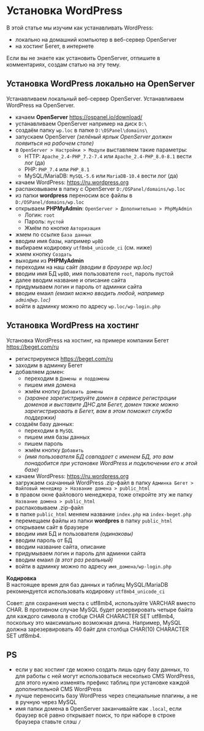 # Установка WordPress
В этой статье мы изучим как устанавливать WordPress:
- локально на домашний компьютер в веб-сервер OpenServer
- на хостинг Бегет, в интернете

Если вы не знаете как установить OpenServer, отпишите в комментариях, создам статью на эту тему.

## Установка WordPress локально на OpenServer
Устанавливаем локальный веб-сервер OpenServer. Устанавливаем WordPress на OpenServer.

- качаем **OpenServer** https://ospanel.io/download/
- устанавливаем OpenServer например на диск `D:\`
- создаём папку `wp.loc` в папке `D:\OSPanel\domains\`
- запускаем OpenServer *(зелёный ярлык OpenServer должен появиться на рабочем столе)*
- в `OpenServer > Настройки > Модули` выставляем такие параметры:
    - HTTP: `Apache_2.4-PHP_7.2-7.4` или `Apache_2.4-PHP_8.0-8.1` вести лог (да)
    - PHP: `PHP_7.4` или `PHP_8.1`
    - MySQL/MariaDB: `MySQL-5.6` или `MariaDB-10.4` вести лог (да)
- качаем WordPress: https://ru.wordpress.org
- распаковываем в папку с OpenServer `D:/OSPanel/domains/wp.loc`
- из папки **wordpress** переносим все файлы в `D:/OSPanel/domains/wp.loc`
- открываем **PHPMyAdmin**: `OpenServer > Дополнительно > PhpMyAdmin`
    - Логин: `root`
    - Пароль: `пустой`
    - Жмём по кнопке `Авторизация`
- жмем по ссылке `База данных`
- вводим имя базы, например `wpBD`
- выбираем кодировку `utf8mb4_unicode_ci` (см. ниже)
- жмем кнопку `Создать`
- выходим из **PHPMyAdmin**
- переходим на наш сайт *(вводим в браузере wp.loc)*
- вводим имя БД `wpBD`, имя пользователя `root`, пароль пустой
- далее вводим название и описание сайта
- придумываем логин и пароль от админки сайта
- вводим емаил *(eмаил можно вводить любой, например `admin@wp.loc`)*
- войти в админку можно по адресу `wp.loc/wp-login.php`

## Установка WordPress на хостинг
Установка WordPress на хостинг, на примере компании Бегет https://beget.com/ru

- регистрируемся https://beget.com/ru
- заходим в админку Бегет
- добавляем домен:
    - переходим в `Домены и поддомены`
    - пишем имя домена
    - жмём кнопку `Добавить домены`
    - *(заранее зарегистрируйте домен в сервисе регистрации доменов и выставите ДНС для Бегет, домен также можно зарегистрировать в Бегет, вам в этом поможет служба поддержки)*
- cоздаём базу данных:
    - переходим в `MySQL`
    - пишем имя базы данных
    - пишем пароль
    - жмём кнопку `Добавить`
    - *(имя пользователя БД совпадает с именем БД, это вам понадобится при установке WordPress и подключении его к этой базе)*
- качаем WordPress: https://ru.wordpress.org
- загружаем скачанный WordPress .zip-файл в папку `Админка Бегет > Файловый менеджер > Название домена > public_html`
- в правом окне файлового менеджера, тоже откройте эту же папку `Название домена > public_html`
- распаковываем .zip-файл
- в папке `public_html` меняем название `index.php` на `index-beget.php`
- перемещаем файлы из папки **wordpres** в папку `public_html`
- открываем сайт в браузере
- вводим имя БД и пользователя *(одинаковы)*
- вводим пароль от БД
- вводим название сайта, описание
- придумываем логин и пароль для админки сайта
- вводим емаил *(в этот раз реальный)*
- войти в админку можно по адресу `имя_домена/wp-login.php`

**Кодировка**  
В настоящее время для баз данных и таблиц MySQL/MariaDB рекомендуется использовать кодировку `utf8mb4_unicode_ci`

Совет: для сохранения места с utf8mb4, используйте VARCHAR вместо CHAR. В противном случае MySQL будет резервировать четыре байта для каждого символа в стобце CHAR CHARACTER SET utf8mb4, поскольку это максимально возможная длина. Например, MySQL должна зарезервировать 40 байт для столбца CHAR(10) CHARACTER SET utf8mb4.

## PS
- если у вас хостинг где можно создать лишь одну базу данных, то для работы с ней могут использоваться несколько CMS WordPress, для этого нужно изменять префикс таблиц при установке каждой дополнительной CMS WordPress
- лучше переносить базу WordPress через специальные плагины, а не в ручную через MySQL
- имя папки домена в OpenServer заканчивайте как `.local`, если браузер всё равно открывает поиск, то при наборе в строке браузера ставьте слэш `/`
